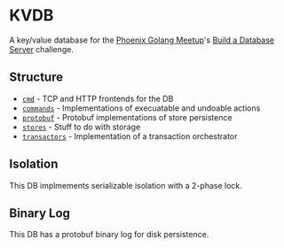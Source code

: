 # KVDB

A key/value database for the [Phoenix Golang Meetup](https://www.meetup.com/Golang-Phoenix)'s [Build a Database Server](https://www.meetup.com/Golang-Phoenix/events/255183136/) challenge.

## Structure

- [`cmd`](cmd) - TCP and HTTP frontends for the DB
- [`commands`](commands) - Implementations of execuatable and undoable actions
- [`protobuf`](protobuf) - Protobuf implementations of store persistence
- [`stores`](stores) - Stuff to do with storage
- [`transactors`](transactors) - Implementation of a transaction orchestrator

## Isolation

This DB implmements serializable isolation with a 2-phase lock.

## Binary Log

This DB has a protobuf binary log for disk persistence.

